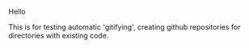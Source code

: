 Hello

This is for testing automatic 'gitifying', creating github repositories for directories with existing code.
